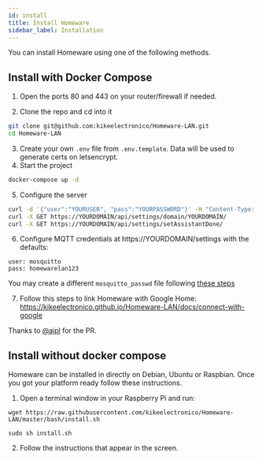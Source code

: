```yaml
---
id: install
title: Install Homeware
sidebar_label: Installation
---
```


You can install Homeware using one of the following methods.

## Install with Docker Compose

1. Open the ports 80 and 443 on your router/firewall if needed.

2. Clone the repo and cd into it  
```bash
git clone git@github.com:kikeelectronico/Homeware-LAN.git
cd Homeware-LAN
```
3. Create your own `.env` file from `.env.template`. Data will be used to generate certs on letsencrypt.  
4. Start the project  
```bash
docker-compose up -d
```
5. Configure the server
```bash
curl -d '{"user":"YOURUSER", "pass":"YOURPASSWORD"}' -H "Content-Type: application/json" -X POST https://YOURDOMAIN/api/user/set/
curl -X GET https://YOURDOMAIN/api/settings/domain/YOURDOMAIN/
curl -X GET https://YOURDOMAIN/api/settings/setAssistantDone/
```
6. Configure MQTT credentials at https://YOURDOMAIN/settings with the defaults:  
```
user: mosquitto
pass: homewarelan123
```
You may create a different `mosquitto_passwd` file following [these steps](https://mosquitto.org/man/mosquitto_passwd-1.html)  

7. Follow this steps to link Homeware with Google Home: https://kikeelectronico.github.io/Homeware-LAN/docs/connect-with-google

Thanks to <a href="https://github.com/ajpl" tarjet="blanck">@ajpl</a> for the PR.

## Install without docker compose

Homeware can be installed in directly on Debian, Ubuntu or Raspbian. Once you got your platform ready follow these instructions.

1. Open a terminal window in your Raspberry Pi and run:
```
wget https://raw.githubusercontent.com/kikeelectronico/Homeware-LAN/master/bash/install.sh
```
```
sudo sh install.sh
```
2. Follow the instructions that appear in the screen.
